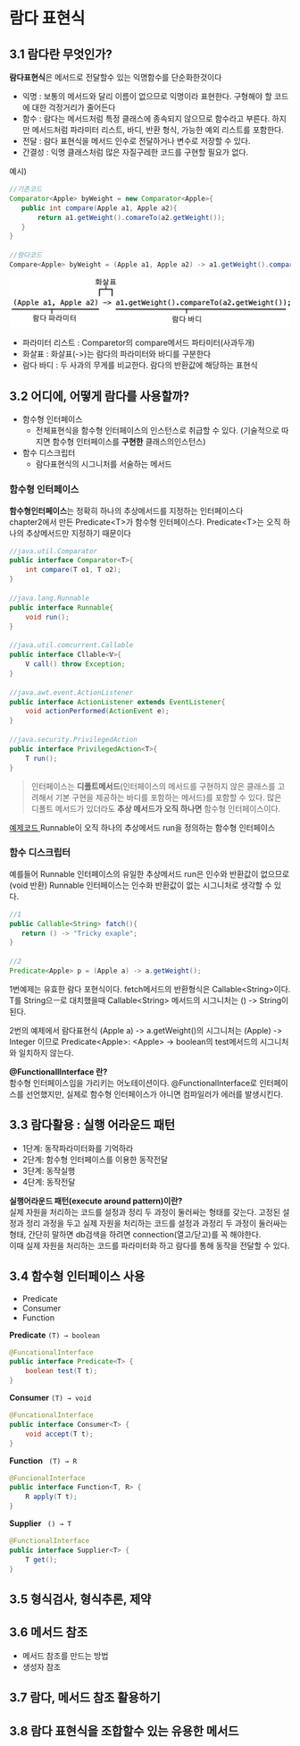 # 람다 표현식
## 3.1 람다란 무엇인가?
**람다표현식**은 메서드로 전달할수 있는 익명함수를 단순화한것이다
 * 익명 : 보통의 메서드와 달리 이름이 없으므로 익명이라 표현한다. 구형해야 할 코드에 대한 걱정거리가 줄어든다
 * 함수 : 람다는 메서드처럼 특정 클래스에 종속되지 않으므로 함수라고 부른다. 하지만 메서드처럼 파라미터 리스트, 바디, 반환 형식, 가능한 예외 리스트를 포함한다.
 * 전달 : 람다 표현식을 메서드 인수로 전달하거나 변수로 저장할 수 있다.
 * 간결성 : 익명 클래스처럼 많은 자질구레한 코드를 구현할 필요가 없다.

 예시)
 ~~~java
 //기존코드
 Comparator<Apple> byWeight = new Comparator<Apple>{
    public int compare(Apple a1, Apple a2){
        return a1.getWeight().comareTo(a2.getWeight());
    }
 }

 //람다코드
 Compare<Apple> byWeight = (Apple a1, Apple a2) -> a1.getWeight().compareTo(a2.getWeight());
 ~~~
![chapter03](./img/chapter03.png)
 * 파라미터 리스트 : Comparetor의 compare메서드 파타미터(사과두개)
 * 화살표 : 화살표(->)는 람다의 파라미터와 바디를 구분한다
 * 람다 바디 : 두 사과의 무게를 비교한다. 람다의 반환값에 해당하는 표현식

 ## 3.2 어디에, 어떻게 람다를 사용할까?
 * 함수형 인터페이스
    * 전체표현식을 함수형 인터페이스의 인스턴스로 취급할 수 있다.  (기술적으로 따지면 함수형 인터페이스를 **구현한** 클래스의인스턴스)
 * 함수 디스크립터
   * 람다표현식의 시그니처를 서술하는 메서드
 ### 함수형 인터페이스
 **함수형인터페이스**는 정확히 하나의 추상메서드를 지정하는 인터페이스다  
 chapter2에서 만든 Predicate\<T>가 함수형 인터페이스다. Predicate\<T>는 오직 하나의 추상메서드만 지정하기 때문이다
~~~java
//java.util.Comparator
public interface Comparator<T>{ 
    int compare(T o1, T o2);
}

//java.lang.Runnable
public interface Runnable{ 
    void run();
}

//java.util.comcurrent.Callable
public interface Cllable<V>{ 
    V call() throw Exception;
}

//java.awt.event.ActionListener
public interface ActionListener extends EventListener{
    void actionPerformed(ActionEvent e);
}

//java.security.PrivilegedAction
public interface PrivilegedAction<T>{
    T run();
}
~~~
> 인터페이스는 **디폴트메서드**(인터페이스의 메서드를 구현하지 않은 클래스를 고려해서 기본 구현을 제공하는 바디를 포함하는 메서드)를 포함할 수 있다. 많은 디폴트 메서드가 있더라도 **추상 메서드가 오직 하나면** 함수형 인터페이스이다.

<a href= "https://github.com/day0ung/ModernJavaInAction/blob/main/java_code/modern_java/src/chapter03/SourceCode032.java"> 예제코드  </a> Runnable이 오직 하나의 추상메서드 run을 정의하는 함수형 인터페이스

 ### 함수 디스크립터
 예를들어 Runnable 인터페이스의 유일한 추상메서드 run은 인수와 반환값이 없으므로(void 반환) Runnable 인터페이스는 인수화 반환값이 없는 시그니처로 생각할 수 있다.  
 ~~~java
 //1
 public Callable<String> fatch(){
    return () -> "Tricky exaple";
 }

 //2
 Predicate<Apple> p = (Apple a) -> a.getWeight(); 
 ~~~
1번예제는 유효한 람다 포현식이다. fetch메서드의 반환형식은 Callable\<String>이다. T를 String으ㅡ로 대치했을때 Callable\<String> 메서드의 시그니처는 () -> String이 된다.

2번의 예제에서 람다표현식 (Apple a) -> a.getWeight()의 시그니처는 (Apple) -> Integer 이므로 Predicate\<Apple>: \<Apple> -> boolean의 test메서드의 시그니처와 일치하지 않는다.

 **@FunctionallInterface 란?**  
함수형 인터페이스임을 가리키는 어노테이션이다. @FunctionalInterface로 인터페이스를 선언했지만, 실제로 함수형 인터페이스가 아니면 컴파일러가 에러를 발생시킨다. 

 ## 3.3 람다활용 : 실행 어라운드 패턴
 * 1단계: 동작파라미터화를 기억하라
 * 2단계: 함수형 인터페이스를 이용한 동작전달
 * 3단계: 동작실행
 * 4단계: 동작전달  

**실행어라운드 패턴(execute around pattern)이란?**  
실제 자원을 처리하는 코드를 설정과 정리 두 과정이 둘러싸는 형태를 갖는다.
고정된 설정과 정리 과정을 두고 실제 자원을 처리하는 코드를 설정과 과정리 두 과정이 둘러싸는 형태, 간단히 말하면 db검색을 하려면 connection(열고/닫고)를 꼭 해야한다.  
이때 실제 자원을 처리하는 코드를 파라미터화 하고 람다를 통해 동작을 전달할 수 있다.  

 ## 3.4 함수형 인터페이스 사용
 * Predicate
 * Consumer
 * Function

**Predicate**  <code>(T) → boolean </code>
~~~java
@FuncationalInterface
public interface Predicate<T> {
	boolean test(T t);
}
~~~
**Consumer**  <code>(T) → void </code>
~~~java
@FuncationalInterface
public interface Consumer<T> {
	void accept(T t);
}
~~~
**Function**  <code> (T) → R </code>
~~~java
@FuncionalInterface
public interface Function<T, R> {
	R apply(T t);
}
~~~

**Supplier**  <code> () → T </code>
~~~java
@FunctionalInterface
public interface Supplier<T> {
	T get();
}
~~~
 ## 3.5 형식검사, 형식추론, 제약

 ## 3.6 메서드 참조
 * 메서드 참조를 만드는 방법
 * 생성자 참조

 ## 3.7 람다, 메서드 참조 활용하기

 ## 3.8 람다 표현식을 조합할수 있는 유용한 메서드 